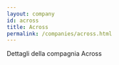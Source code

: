 ```yaml
---
layout: company
id: across
title: Across
permalink: /companies/across.html
---
```


Dettagli della compagnia Across